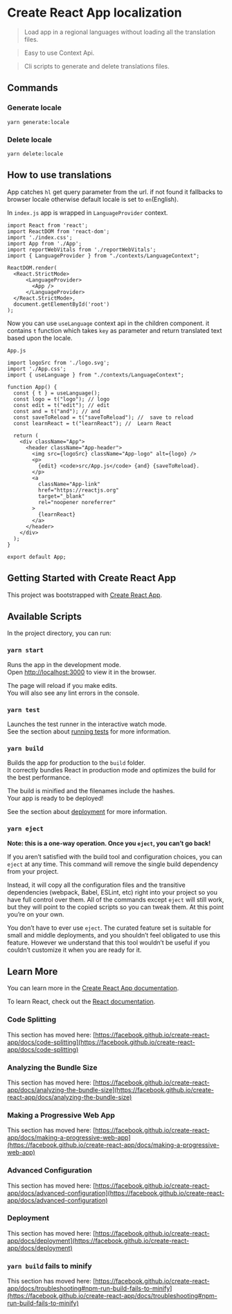 # Create React App localization 

> Load app in a regional languages without loading all the translation files.

> Easy to use Context Api.

> Cli scripts to generate and delete translations files.

## Commands

### Generate locale

````
yarn generate:locale

````

### Delete locale 

````
yarn delete:locale

````

## How to use translations

App catches `hl` get query parameter from the url. if not found it fallbacks to browser locale otherwise default locale is set to `en`(English).

In `index.js` app is wrapped in `LanguageProvider` context.

````
import React from 'react';
import ReactDOM from 'react-dom';
import './index.css';
import App from './App';
import reportWebVitals from './reportWebVitals';
import { LanguageProvider } from "./contexts/LanguageContext";

ReactDOM.render(
  <React.StrictMode>
      <LanguageProvider>
        <App />
      </LanguageProvider>
  </React.StrictMode>,
  document.getElementById('root')
);
````

Now you can use `useLanguage` context api in the children component. it contains `t` function which takes `key` as parameter and return translated text based upon the locale.


`App.js`

````
import logoSrc from './logo.svg';
import './App.css';
import { useLanguage } from "./contexts/LanguageContext";

function App() {
  const { t } = useLanguage();
  const logo = t("logo"); // logo
  const edit = t("edit"); // edit
  const and = t("and"); // and
  const saveToReload = t("saveToReload"); //  save to reload
  const learnReact = t("learnReact"); //  Learn React

  return (
    <div className="App">
      <header className="App-header">
        <img src={logoSrc} className="App-logo" alt={logo} />
        <p>
          {edit} <code>src/App.js</code> {and} {saveToReload}.
        </p>
        <a
          className="App-link"
          href="https://reactjs.org"
          target="_blank"
          rel="noopener noreferrer"
        >
          {learnReact}
        </a>
      </header>
    </div>
  );
}

export default App;
````

## Getting Started with Create React App

This project was bootstrapped with [Create React App](https://github.com/facebook/create-react-app).

## Available Scripts

In the project directory, you can run:

### `yarn start`

Runs the app in the development mode.\
Open [http://localhost:3000](http://localhost:3000) to view it in the browser.

The page will reload if you make edits.\
You will also see any lint errors in the console.

### `yarn test`

Launches the test runner in the interactive watch mode.\
See the section about [running tests](https://facebook.github.io/create-react-app/docs/running-tests) for more information.

### `yarn build`

Builds the app for production to the `build` folder.\
It correctly bundles React in production mode and optimizes the build for the best performance.

The build is minified and the filenames include the hashes.\
Your app is ready to be deployed!

See the section about [deployment](https://facebook.github.io/create-react-app/docs/deployment) for more information.

### `yarn eject`

**Note: this is a one-way operation. Once you `eject`, you can’t go back!**

If you aren’t satisfied with the build tool and configuration choices, you can `eject` at any time. This command will remove the single build dependency from your project.

Instead, it will copy all the configuration files and the transitive dependencies (webpack, Babel, ESLint, etc) right into your project so you have full control over them. All of the commands except `eject` will still work, but they will point to the copied scripts so you can tweak them. At this point you’re on your own.

You don’t have to ever use `eject`. The curated feature set is suitable for small and middle deployments, and you shouldn’t feel obligated to use this feature. However we understand that this tool wouldn’t be useful if you couldn’t customize it when you are ready for it.

## Learn More

You can learn more in the [Create React App documentation](https://facebook.github.io/create-react-app/docs/getting-started).

To learn React, check out the [React documentation](https://reactjs.org/).

### Code Splitting

This section has moved here: [https://facebook.github.io/create-react-app/docs/code-splitting](https://facebook.github.io/create-react-app/docs/code-splitting)

### Analyzing the Bundle Size

This section has moved here: [https://facebook.github.io/create-react-app/docs/analyzing-the-bundle-size](https://facebook.github.io/create-react-app/docs/analyzing-the-bundle-size)

### Making a Progressive Web App

This section has moved here: [https://facebook.github.io/create-react-app/docs/making-a-progressive-web-app](https://facebook.github.io/create-react-app/docs/making-a-progressive-web-app)

### Advanced Configuration

This section has moved here: [https://facebook.github.io/create-react-app/docs/advanced-configuration](https://facebook.github.io/create-react-app/docs/advanced-configuration)

### Deployment

This section has moved here: [https://facebook.github.io/create-react-app/docs/deployment](https://facebook.github.io/create-react-app/docs/deployment)

### `yarn build` fails to minify

This section has moved here: [https://facebook.github.io/create-react-app/docs/troubleshooting#npm-run-build-fails-to-minify](https://facebook.github.io/create-react-app/docs/troubleshooting#npm-run-build-fails-to-minify)
